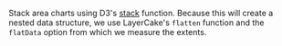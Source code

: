 Stack area charts using D3's [stack](https://github.com/d3/d3-shape#stacks) function. Because this will create a nested data structure, we use LayerCake's `flatten` function and the `flatData` option from which we measure the extents.
